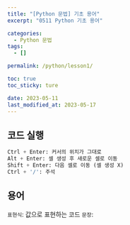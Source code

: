 ```yaml
---
title: "[Python 문법] 기초 용어"
excerpt: "0511 Python 기초 용어"

categories:
  - Python 문법
tags:
  - []

permalink: /python/lesson1/

toc: true
toc_sticky: ture

date: 2023-05-11
last_modified_at: 2023-05-17
---
```


## 코드 실행

```python
Ctrl + Enter: 커서의 위치가 그대로
Alt + Enter: 셀 생성 후 새로운 셀로 이동
Shift + Enter: 다음 셀로 이동 (셀 생성 X)
Ctrl + '/': 주석
```

## 용어
`표현식`: 값으로 표현하는 코드
`문장`: 